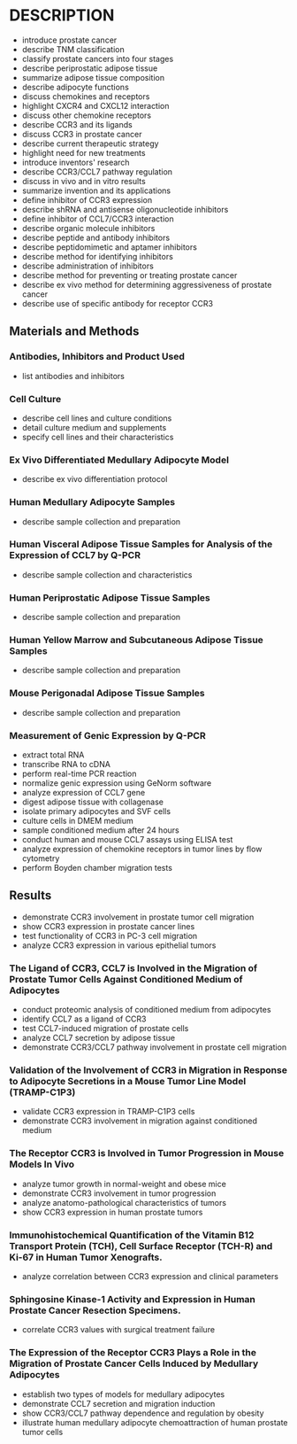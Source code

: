 # DESCRIPTION

- introduce prostate cancer
- describe TNM classification
- classify prostate cancers into four stages
- describe periprostatic adipose tissue
- summarize adipose tissue composition
- describe adipocyte functions
- discuss chemokines and receptors
- highlight CXCR4 and CXCL12 interaction
- discuss other chemokine receptors
- describe CCR3 and its ligands
- discuss CCR3 in prostate cancer
- describe current therapeutic strategy
- highlight need for new treatments
- introduce inventors' research
- describe CCR3/CCL7 pathway regulation
- discuss in vivo and in vitro results
- summarize invention and its applications
- define inhibitor of CCR3 expression
- describe shRNA and antisense oligonucleotide inhibitors
- define inhibitor of CCL7/CCR3 interaction
- describe organic molecule inhibitors
- describe peptide and antibody inhibitors
- describe peptidomimetic and aptamer inhibitors
- describe method for identifying inhibitors
- describe administration of inhibitors
- describe method for preventing or treating prostate cancer
- describe ex vivo method for determining aggressiveness of prostate cancer
- describe use of specific antibody for receptor CCR3

## Materials and Methods

### Antibodies, Inhibitors and Product Used

- list antibodies and inhibitors

### Cell Culture

- describe cell lines and culture conditions
- detail culture medium and supplements
- specify cell lines and their characteristics

### Ex Vivo Differentiated Medullary Adipocyte Model

- describe ex vivo differentiation protocol

### Human Medullary Adipocyte Samples

- describe sample collection and preparation

### Human Visceral Adipose Tissue Samples for Analysis of the Expression of CCL7 by Q-PCR

- describe sample collection and characteristics

### Human Periprostatic Adipose Tissue Samples

- describe sample collection and preparation

### Human Yellow Marrow and Subcutaneous Adipose Tissue Samples

- describe sample collection and preparation

### Mouse Perigonadal Adipose Tissue Samples

- describe sample collection and preparation

### Measurement of Genic Expression by Q-PCR

- extract total RNA
- transcribe RNA to cDNA
- perform real-time PCR reaction
- normalize genic expression using GeNorm software
- analyze expression of CCL7 gene
- digest adipose tissue with collagenase
- isolate primary adipocytes and SVF cells
- culture cells in DMEM medium
- sample conditioned medium after 24 hours
- conduct human and mouse CCL7 assays using ELISA test
- analyze expression of chemokine receptors in tumor lines by flow cytometry
- perform Boyden chamber migration tests

## Results

- demonstrate CCR3 involvement in prostate tumor cell migration
- show CCR3 expression in prostate cancer lines
- test functionality of CCR3 in PC-3 cell migration
- analyze CCR3 expression in various epithelial tumors

### The Ligand of CCR3, CCL7 is Involved in the Migration of Prostate Tumor Cells Against Conditioned Medium of Adipocytes

- conduct proteomic analysis of conditioned medium from adipocytes
- identify CCL7 as a ligand of CCR3
- test CCL7-induced migration of prostate cells
- analyze CCL7 secretion by adipose tissue
- demonstrate CCR3/CCL7 pathway involvement in prostate cell migration

### Validation of the Involvement of CCR3 in Migration in Response to Adipocyte Secretions in a Mouse Tumor Line Model (TRAMP-C1P3)

- validate CCR3 expression in TRAMP-C1P3 cells
- demonstrate CCR3 involvement in migration against conditioned medium

### The Receptor CCR3 is Involved in Tumor Progression in Mouse Models In Vivo

- analyze tumor growth in normal-weight and obese mice
- demonstrate CCR3 involvement in tumor progression
- analyze anatomo-pathological characteristics of tumors
- show CCR3 expression in human prostate tumors

### Immunohistochemical Quantification of the Vitamin B12 Transport Protein (TCH), Cell Surface Receptor (TCH-R) and Ki-67 in Human Tumor Xenografts.

- analyze correlation between CCR3 expression and clinical parameters

### Sphingosine Kinase-1 Activity and Expression in Human Prostate Cancer Resection Specimens.

- correlate CCR3 values with surgical treatment failure

### The Expression of the Receptor CCR3 Plays a Role in the Migration of Prostate Cancer Cells Induced by Medullary Adipocytes

- establish two types of models for medullary adipocytes
- demonstrate CCL7 secretion and migration induction
- show CCR3/CCL7 pathway dependence and regulation by obesity
- illustrate human medullary adipocyte chemoattraction of human prostate tumor cells


